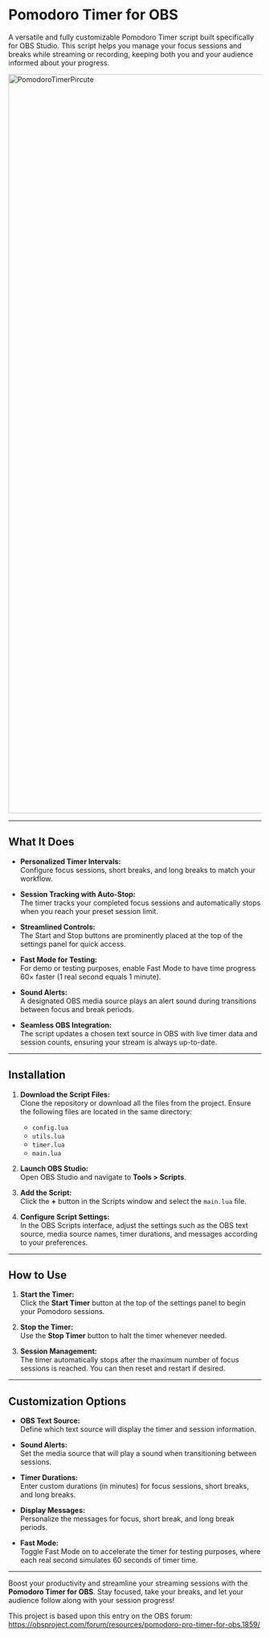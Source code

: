 # Pomodoro Timer for OBS

A versatile and fully customizable Pomodoro Timer script built specifically for OBS Studio. This script helps you manage your focus sessions and breaks while streaming or recording, keeping both you and your audience informed about your progress.

<img width="1469" alt="PomodoroTimerPircute" src="https://github.com/user-attachments/assets/520fa2a7-321d-4cdf-b2d8-7fd22141ded0" />

---

## What It Does

- **Personalized Timer Intervals:**  
  Configure focus sessions, short breaks, and long breaks to match your workflow.

- **Session Tracking with Auto-Stop:**  
  The timer tracks your completed focus sessions and automatically stops when you reach your preset session limit.

- **Streamlined Controls:**  
  The Start and Stop buttons are prominently placed at the top of the settings panel for quick access.

- **Fast Mode for Testing:**  
  For demo or testing purposes, enable Fast Mode to have time progress 60× faster (1 real second equals 1 minute).

- **Sound Alerts:**  
  A designated OBS media source plays an alert sound during transitions between focus and break periods.

- **Seamless OBS Integration:**  
  The script updates a chosen text source in OBS with live timer data and session counts, ensuring your stream is always up-to-date.

---

## Installation

1. **Download the Script Files:**  
   Clone the repository or download all the files from the project. Ensure the following files are located in the same directory:  
   - `config.lua`  
   - `utils.lua`  
   - `timer.lua`  
   - `main.lua`

2. **Launch OBS Studio:**  
   Open OBS Studio and navigate to **Tools > Scripts**.

3. **Add the Script:**  
   Click the **+** button in the Scripts window and select the `main.lua` file.

4. **Configure Script Settings:**  
   In the OBS Scripts interface, adjust the settings such as the OBS text source, media source names, timer durations, and messages according to your preferences.

---

## How to Use

1. **Start the Timer:**  
   Click the **Start Timer** button at the top of the settings panel to begin your Pomodoro sessions.

2. **Stop the Timer:**  
   Use the **Stop Timer** button to halt the timer whenever needed.

3. **Session Management:**  
   The timer automatically stops after the maximum number of focus sessions is reached. You can then reset and restart if desired.

---

## Customization Options

- **OBS Text Source:**  
  Define which text source will display the timer and session information.

- **Sound Alerts:**  
  Set the media source that will play a sound when transitioning between sessions.

- **Timer Durations:**  
  Enter custom durations (in minutes) for focus sessions, short breaks, and long breaks.

- **Display Messages:**  
  Personalize the messages for focus, short break, and long break periods.

- **Fast Mode:**  
  Toggle Fast Mode on to accelerate the timer for testing purposes, where each real second simulates 60 seconds of timer time.

---

Boost your productivity and streamline your streaming sessions with the **Pomodoro Timer for OBS**. Stay focused, take your breaks, and let your audience follow along with your session progress!

This project is based upon this entry on the OBS forum:
https://obsproject.com/forum/resources/pomodoro-pro-timer-for-obs.1859/
